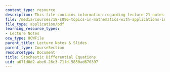 ```yaml
---
content_type: resource
description: This file contains information regarding lecture 21 notes.
file: /media/courses/18-s096-topics-in-mathematics-with-applications-in-finance-fall-2013/a671d0d2abe626c371fd5850ad670397_MIT18_S096F13_lecnote21.pdf
file_type: application/pdf
learning_resource_types:
- Lecture Notes
ocw_type: OCWFile
parent_title: Lecture Notes & Slides
parent_type: CourseSection
resourcetype: Document
title: Stochastic Differential Equations
uid: a671d0d2-abe6-26c3-71fd-5850ad670397
---
```

